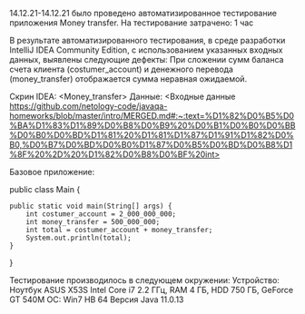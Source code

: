 14.12.21-14.12.21 было проведено автоматизированное тестирование приложения Money transfer.
На тестирование затрачено: 1 час

В результате автоматизированного тестирования, в среде разработки IntelliJ IDEA Community Edition, с использованием указанных входных данных, выявлены следующие дефекты:
При сложении сумм баланса счета клиента (costumer_account) и денежного перевода (money_transfer) отображается сумма неравная ожидаемой.

Скрин IDEA:
<Money_transfer>
Данные:
<Входные данные https://github.com/netology-code/javaqa-homeworks/blob/master/intro/MERGED.md#:~:text=%D1%82%D0%B5%D0%BA%D1%83%D1%89%D0%B8%D0%B9%20%D0%B1%D0%B0%D0%BB%D0%B0%D0%BD%D1%81%20%D1%81%D1%87%D1%91%D1%82%D0%B0,%D0%B7%D0%BD%D0%B0%D1%87%D0%B5%D0%BD%D0%B8%D1%8F%20%2D%20%D1%82%D0%B8%D0%BF%20int>

Базовое приложение:

public class Main {

    public static void main(String[] args) {
        int costumer_account = 2_000_000_000;
        int money_transfer = 500_000_000;
        int total = costumer_account + money_transfer;
        System.out.println(total);
    }
}

Тестирование производилось в следующем окружении:
Устройство: Ноутбук ASUS X53S Intel Core i7 2.2 ГГц, RAM 4 ГБ, HDD 750 ГБ, GeForce GT 540M
OC: Win7 HB 64
Версия Java 11.0.13

